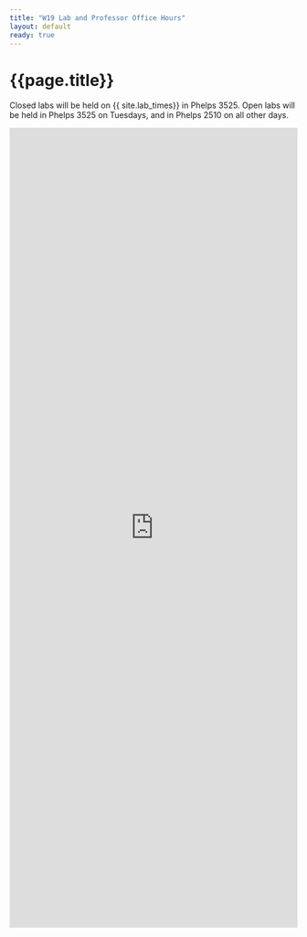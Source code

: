 ```yaml
---
title: "W19 Lab and Professor Office Hours"
layout: default
ready: true
---
```


# {{page.title}}

<style>
iframe { width: 100%; height: 1400px; overflow: scroll; }  
</style>

  

Closed labs will be held on {{ site.lab_times}} in Phelps 3525.
Open labs will be held in Phelps 3525 on Tuesdays, and in Phelps 2510 on all other days.

<iframe src="https://calendar.google.com/calendar/embed?mode=AGENDA&amp;height=600&amp;wkst=1&amp;bgcolor=%23FFFFFF&amp;src=ucsb.edu_760irs3sq39ukkker6l89gaf4g%40group.calendar.google.com&amp;color=%2323164E&amp;ctz=America%2FLos_Angeles" style="border-width:0" width="800" height="600" frameborder="0" scrolling="no"></iframe>